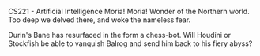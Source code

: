 CS221 - Artificial Intelligence
Moria! Moria! Wonder of the Northern world. Too deep we delved there, and woke the nameless fear.

Durin's Bane has resurfaced in the form a chess-bot. Will Houdini or Stockfish be able to vanquish Balrog and send him back
to his fiery abyss?

